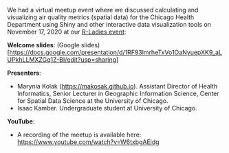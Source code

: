 We had a virtual meetup event where we discussed calculating and visualizing air quality metrics (spatial data) for the Chicago Health Department using Shiny and other interactive data visualization tools on November 17, 2020 at our [R-Ladies event](https://www.meetup.com/rladies-baltimore/events/273327650/): 

**Welcome slides**: (Google slides)[https://docs.google.com/presentation/d/1RF93lmrheTxVo1OaNyuepXK9_aLUPkhLLMXZGq1Z-BI/edit?usp=sharing]

**Presenters**:
  - Marynia Kolak (https://makosak.github.io). Assistant Director of Health Informatics, Senior Lecturer in Geographic Information Science, Center for Spatial Data Science at the University of Chicago.
  - Isaac Kamber. Undergraduate student at University of Chicago.
  
**YouTube**: 
  - A recording of the meetup is available here: https://www.youtube.com/watch?v=W6txbgAEidg

